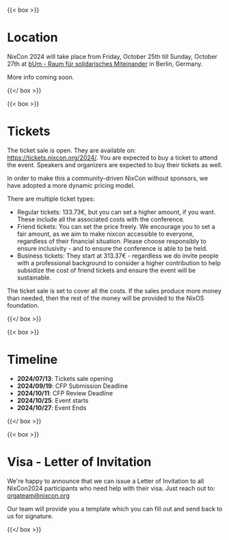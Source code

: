 ---
---

{{< box >}}

# Location

NixCon 2024 will take place from Friday, October 25th till Sunday, October 27th
at [bUm - Raum für solidarisches Miteinander](https://bum.berlin) in Berlin,
Germany.

More info coming soon.

{{</ box >}}

{{< box >}}

# Tickets

The ticket sale is open. They are available on: https://tickets.nixcon.org/2024/. You are expected to buy a ticket to attend the event. Speakers and organizers are expected to buy their tickets as well.

In order to make this a community-driven NixCon without sponsors, we have adopted a more dynamic pricing model.

There are multiple ticket types:

- Regular tickets: 133.73€, but you can set a higher amount, if you want. These include all the associated costs with the conference.
- Friend tickets: You can set the price freely. We encourage you to set a fair amount, as we aim to make nixcon accessible to everyone, regardless of their financial situation. Please choose responsibly to ensure inclusivity - and to ensure the conference is able to be held.
- Business tickets: They start at 313.37€ - regardless we do invite people with a professional background to consider a higher contribution to help subsidize the cost of friend tickets and ensure the event will be sustainable.

The ticket sale is set to cover all the costs. If the sales produce more money than needed, then the rest of the money will be provided to the NixOS foundation.

{{</ box >}}

{{< box >}}

# Timeline

- **2024/07/13**: Tickets sale opening
- **2024/09/19**: CFP Submission Deadline
- **2024/10/11**: CFP Review Deadline
- **2024/10/25**: Event starts
- **2024/10/27**: Event Ends


{{</ box >}}

{{< box >}}

# Visa - Letter of Invitation

We're happy to announce that we can issue a Letter of Invitation to all NixCon2024 participants who need help with their visa. Just reach out to: [orgateam@nixcon.org](mailto:orgateam@nixcon.org)

Our team will provide you a template which you can fill out and send back to us for signature.

{{</ box >}}

